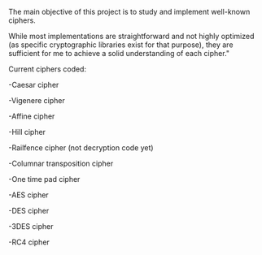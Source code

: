 The main objective of this project is to study and implement well-known ciphers.

While most implementations are straightforward and not highly optimized (as specific cryptographic libraries exist for that purpose), they are sufficient for me to achieve a solid understanding of each cipher."

Current ciphers coded:

-Caesar cipher

-Vigenere cipher

-Affine cipher

-Hill cipher

-Railfence cipher (not decryption code yet)

-Columnar transposition cipher

-One time pad cipher

-AES cipher

-DES cipher

-3DES cipher

-RC4 cipher
